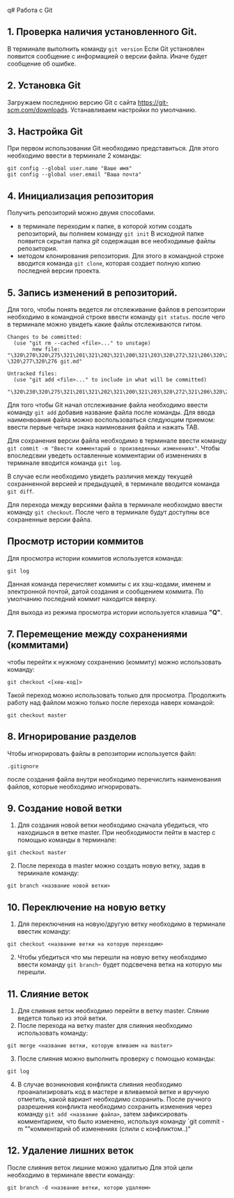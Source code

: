 q# Работа с Git
## 1. Проверка наличия установленного Git.
В терминале выполнить команду `git version`
Если Git установлен появится сообщение с информацией о версии файла. Иначе будет сообщение об ошибке.

## 2. Установка Git
Загружаем последнюю версию Git c сайта https://git-scm.com/downloads. 
Устанавливаем настройки по умолчанию.

## 3. Настройка Git
При первом использовании Git необходимо представиться. Для этого необходимо ввести в терминале 2 команды:
```
git config --global user.name "Ваше имя"
git config --global user.email "Ваша почта"
````

## 4. Инициализация репозитория
Получить репозиторий можно двумя способами.
* в терминале переходим к папке, в которой хотим создать репозиторий, вы полняем команду `git init`
В исходной папке появится скрытая папка *git* содержащая все необходимые файлы репозитория.
* методом клонирования репозитория. Для этого в командной строке вводится команда `git clone`, которая создает полную копию последней версии проекта.

## 5. Запись изменений в репозиторий.
Для того, чтобы понять ведется ли отслеживание файлов в репозитории необходимо в командной строке ввести команду `git status`. после чего в терминале можно увидеть какие файлы отслеживаются гитом.
````
Changes to be committed:
  (use "git rm --cached <file>..." to unstage)
        new file:   "\320\270\320\275\321\201\321\202\321\200\321\203\320\272\321\206\320\270\321\217 \320\277\320\276 git.md"

Untracked files:
  (use "git add <file>..." to include in what will be committed)
        "\320\230\320\275\321\201\321\202\321\200\321\203\320\272\321\206\320\270\321\217.md"

````
Для того чтобы Git начал отслеживание файла необходимо ввести команду `git add` добавив название файла после команды. Для ввода наименвоания файла можно воспользоваться следующим приемом:
ввести первые четыре знака наимнования файла и нажать TAB.

Для сохранения версии файла необходимо в терминале ввести команду `git commit -m "Ввести комментарий о произведенных изменениях"`. Чтобы впоследсвии уведеть оставленные комментарии об изменениях в терминале вводится команда `git log`.

В случае если необходимо увидеть различия между текущей сохранненной версией и предыдущей, в терминале вводится команда `git diff`.

Для перехода между версиями файла в терминале необхоидмо ввести команду `git checkout`. После чего в терминале будут доступны все сохраненные версии файла.

## Просмотр истории коммитов

Для просмотра истории коммитов используется команда: 
````
git log
````
Данная команда перечисляет коммиты с их хэш-кодами, именем и электронной почтой, датой создания и сообщением коммита.
По умолчанию последний коммит находится вверху.

Для выхода из режима просмотра истории используется клавиша **"Q"**.

## 7. Перемещение между сохранениями (коммитами)

чтобы перейти к нужному сохранению (коммиту) можно использовать команду:
```
git checkout <[хеш-код]>
```
Такой переход можно использовать только для просмотра. Продолжить работу над файлом можно только после перехода наверх командой:

```
git checkout master
```

## 8. Игнорирование разделов 
Чтобы игнорировать файлы в репозитории используется файл:
```
.gitignore
```

после создания файла внутри необходимо перечислить наименования файлов, которые необходимо игнорировать.

## 9. Создание новой ветки

1. Для создания новой ветки необходимо сначала убедиться, что находишься в ветке master. При необходимости пейти в мастер с помощью команды в терминале:

```
git checkout master
```
2. После перехода в master можно создать новую ветку, задав в терминале команду:

```
git branch <название новой ветки>
```

## 10. Переключение на новую ветку
1. Для переключения на новую/другую ветку необходимо в терминале ввестик команду:

```
git checkout <название ветки на которую переходим>
```
2. Чтобы убедиться что мы перешли на новую ветку необходимо ввести команду `git branch`- будет подсвечена ветка на которую мы перешли.  

## 11. Слияние веток

1. Для слияния веток необходимо перейти в ветку master. Сляние ведется  только из этой ветки.
2. После перехода на ветку master для слияния необходимо использовать команду:
```
git merge <название ветки, которую вливаем на master>
```
3. После слияния можно выполнить проверку с помощью команды:

```
git log
```
4. В случае возникновия конфликта слияния необходимо проанализировать код в мастере и вливаемой ветке и вручную отметить, какой вариант необходимо схоранить. После ручного разрешения конфликта необходимо сохранить изменения через команду `git add <название файла>`, затем зафиксировать комментарием, что было изменено, используя команду `git commit -m ""комментарий об изменениях (слили с конфликтом..)"

## 12. Удаление лишних веток

После слияния веток лишние можно удалитью Для этой цели необходимо в терминале ввести команду:
```
git branch -d <название ветки, которю удаляем>
```
